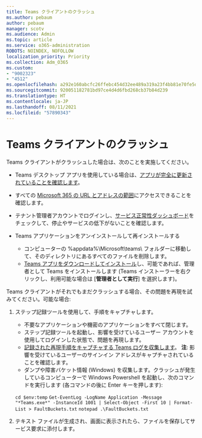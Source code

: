 ```yaml
---
title: Teams クライアントのクラッシュ
ms.author: pebaum
author: pebaum
manager: scotv
ms.audience: Admin
ms.topic: article
ms.service: o365-administration
ROBOTS: NOINDEX, NOFOLLOW
localization_priority: Priority
ms.collection: Adm_O365
ms.custom:
- "9002323"
- "4512"
ms.openlocfilehash: a292e160abcfc26ffebc454d32ee489a319a23f4bb81e70fe5dbe72bfd0b8b81
ms.sourcegitcommit: 920051182781bd97ce4d4d6fbd268cb37b84d239
ms.translationtype: HT
ms.contentlocale: ja-JP
ms.lasthandoff: 08/11/2021
ms.locfileid: "57890343"
---
```

# <a name="teams-client-crashing"></a>Teams クライアントのクラッシュ

Teams クライアントがクラッシュした場合は、次のことを実施してください。

- Teams デスクトップ アプリを使用している場合は、[アプリが完全に更新されていることを確認します](https://support.office.com/article/Update-Microsoft-Teams-535a8e4b-45f0-4f6c-8b3d-91bca7a51db1)。

- すべての [Microsoft 365 の URL とアドレスの範囲](https://docs.microsoft.com/microsoftteams/connectivity-issues)にアクセスできることを確認します。

- テナント管理者アカウントでログインし、[サービス正常性ダッシュボード](https://docs.microsoft.com/office365/enterprise/view-service-health)をチェックして、停止やサービスの低下がないことを確認します。

- Teams アプリケーションをアンインストールして再インストールする
    - コンピューターの %appdata%\Microsoft\teams\ フォルダーに移動して、そのディレクトリにあるすべてのファイルを削除します。
    - [Teams アプリをダウンロードしてインストール](https://www.microsoft.com/microsoft-teams/download-app)し、可能であれば、管理者として Teams をインストールします (Teams インストーラーを右クリックし、利用可能な場合は [**管理者として実行**] を選択します)。

Teams クライアントがそれでもまだクラッシュする場合、その問題を再現を試みてください。可能な場合:

1. ステップ記録ツールを使用して、手順をキャプチャします。
    - 不要なアプリケーションや機密のアプリケーションをすべて閉じます。
    - ステップ記録ツールを起動し、影響を受けているユーザー アカウントを使用してログインした状態で、問題を再現します。
    - [記録された再現手順をキャプチャする Teams ログを収集します](https://docs.microsoft.com/microsoftteams/log-files)。 **注**: 影響を受けているユーザーのサインイン アドレスがキャプチャされていることを確認します。
    - ダンプや障害バケット情報 (Windows) を収集します。クラッシュが発生しているコンピューターで Windows Powershell を起動し、次のコマンドを実行します (各コマンドの後に Enter キーを押します):

    `cd $env:temp` `Get-EventLog -LogName Application -Message "*Teams.exe*" -InstanceId 1001 | Select-Object -First 10 | Format-List > FaultBuckets.txt`
    `notepad .\FaultBuckets.txt`
    
2. テキスト ファイルが生成され、画面に表示されたら、ファイルを保存してサービス要求に添付します。 
